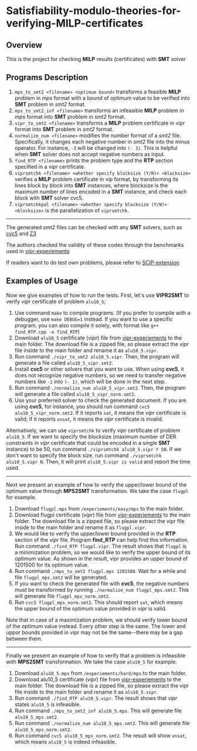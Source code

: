 # Satisfiability-modulo-theories-for-verifying-MILP-certificates
## Overview
This is the project for checking **MILP** results (certificates) with **SMT** solver

## Programs Description
1. `mps_to_smt2 <filename> <optimum bound>` transforms a feasible **MILP** problem in *mps* format with a bound of optimum value to be verified into **SMT** problem in *smt2* format.
2. `mps_to_smt2_inf <filename>` transforms an infeasible **MILP** problem in *mps* format into **SMT** problem in *smt2* format.
3. `vipr_to_smt2 <filename>` transforms a **MILP** problem certificate in vipr format into **SMT** problem in *smt2* format.
4. `normalize_num <filename>` modifies the number format of a *smt2* file. Specifically, it changes each negative number in *smt2* file into the minus operator. For instance, `-3` will be changed into `(- 3)`. This is helpful when **SMT** solver does not accept negative numbers as input. 
5. `find_RTP <filename>` prints the problem type and the **RTP** section specified in a *vipr* certificate.
6. `viprsmtchk <filename> <whether specify blocksize (Y/N)> <blocksize>` verifies a **MILP** problem certificate in vip format, by transforming its lines block by block into **SMT** instances, where blocksize is the maximum number of lines encoded in a **SMT** instance, and check each block with **SMT** solver cvc5.
7. `viprsmtchkpal <filename> <whether specify blocksize (Y/N)> <blocksize>` is the parallelization of `viprsmtchk`.
---

The generated *smt2* files can be checked with any **SMT** solvers, such as [cvc5](https://github.com/cvc5/cvc5) and [Z3](https://github.com/Z3Prover/z3)

The authors checked the validity of these codes through the benchmarks used in [vipr-experiements](https://github.com/ambros-gleixner/VIPR/tree/master/experiments)

If readers want to do test own problems, please refer to [SCIP-extension](https://github.com/leoneifler/exact-SCIP)

## Examples of Usage
Now we give examples of how to run the tests. First, let's use **VIPR2SMT** to verify *vipr* certificate of problem `alu10_5`;
1. Use command `make` to compile programs. (If you prefer to compile with a debugger, use `make DEBUG=1` instead. If you want to use a specific program, you can also compile it solely, with format like `g++ find_RTP.cpp -o find_RTP`) 
2. Download `alu10_5` certificate (*vipr*) file from [vipr-experiements](https://github.com/ambros-gleixner/VIPR/tree/master/experiments) to the main folder. The download file is a zipped file, so please extract the *vipr* file inside to the main folder and rename it as `alu10_5.vipr`.
3. Run command `./vipr_to_smt2 alu10_5.vipr`. Then, the program will generate a file called `alu10_5_vipr.smt2`.
4. Install **cvc5** or other solvers that you want to use. When using **cvc5**, it does not recognize negative numbers, so we need to 
    transfer negative numbers like `-1` into `(- 1)`, which will be done in the next step.
5. Run command `./normalize_num alu10_5_vipr.smt2`. Then, the program will generate a file called `alu10_5_vipr_norm.smt2`.
6. Use your preferred solver to check the generated document. If you are using **cvc5**, for instance, you should run command `cvc5 alu10_5_vipr_norm.smt2`. If it reports `sat`, it means the *vipr* certificate is valid; if it reports `unsat`, it means the *vipr* certificate is invalid.

Alternatively, we can use `viprsmtchk` to verify *vipr* certificate of problem `alu10_5`. If we want to specify the blocksize (maximum number of DER constraints in *vipr* certificate that could be encoded in a single **SMT** instance) to be 50, run command `./viprsmtchk alu10_5.vipr Y 50`. If we don't want to specify the block size, run command `./viprsmtchk alu10_5.vipr N`. Then, it will print `alu10_5.vipr is valid` and report the time used.

---

Next we present an example of how to verify the upper/lower bound of the optimum value through **MPS2SMT** transformation. We take the case `flugpl` for example.
1. Download `flugpl.mps` from `/experiements/easy/mps` to the main folder.
2. Download flugpl certificate (*vipr*) file from [vipr-experiements](https://github.com/ambros-gleixner/VIPR/tree/master/experiments) to the main folder. The download file is a zipped file, so please extract the vipr file inside to the main folder and rename it as `flugpl.vipr`.
3. We would like to verify the upper/lower bound provided in the **RTP** section of the *vipr* file. Program **find_RTP** can help find this information. Run command `./find_RTP flugpl.vipr`. The result shows that `flugpl` is a minimization problem, so we would like to verify the upper bound of its optimum value. As shown in the result, vipr provides an upper bound of $1201500$ for its optimum value.
4. Run command `./mps_to_smt2 flugpl.mps 1201500`. Wait for a while and file `flugpl_mps.smt2` will be generated.
5. If you want to check the generated file with **cvc5**, the negative numbers must be transformed by running `./normalize_num flugpl_mps.smt2`. This will generate file `flugpl_mps_norm.smt2`.
6. Run `cvc5 flugpl_mps_norm.smt2`. This should report `sat`, which means the upper bound of the optimum value provided in *vipr* is valid.

Note that in case of a maximization problem, we should verify lower bound of the optimum value instead. Every other step is the same. The lower and uppor bounds provided in vipr may not be the same--there may be a gap between them.

---

Finally we present an example of how to verify that a problem is infeasible with **MPS2SMT** transformation. We take the case `alu10_5` for example.
1. Download `alu10_5.mps` from `/experiements/hard/mps` to the main folder.
2. Download alu10_5 certificate (*vipr*) file from [vipr-experiements](https://github.com/ambros-gleixner/VIPR/tree/master/experiments) to the main folder. The download file is a zipped file, so please extract the vipr file inside to the main folder and rename it as `alu10_5.vipr`.
3. Run command `./find_RTP alu10_5.vipr`. The result shows that *vipr* states `alu10_5` is infeasible. 
4. Run command `./mps_to_smt2_inf alu10_5.mps`. This will generate file `alu10_5_mps.smt2`.
5. Run command `./normalize_num alu10_5_mps.smt2`. This will generate file `alu10_5_mps_norm.smt2`.
6. Run command `cvc5 alu10_5_mps_norm.smt2`. The result will show `unsat`, which means `alu10_5` is indeed infeasible.

